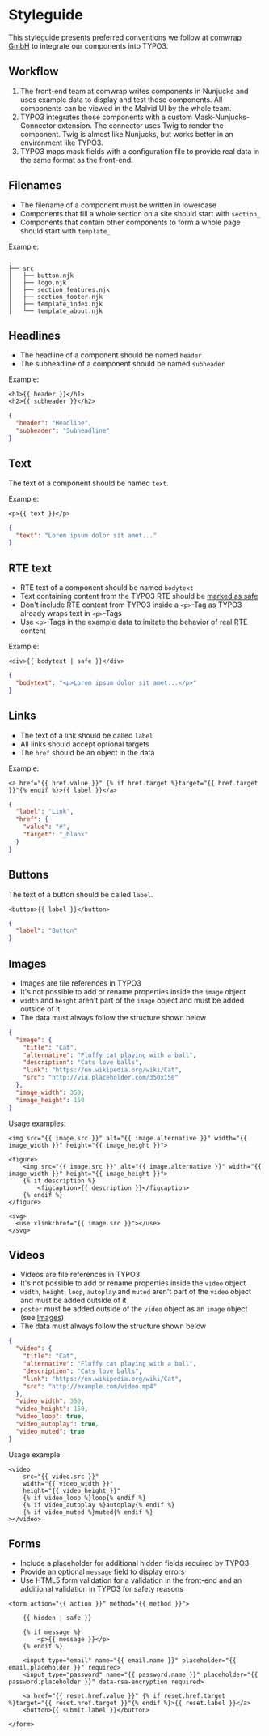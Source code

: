 # Styleguide

This styleguide presents preferred conventions we follow at [comwrap GmbH](https://comwrap.com) to integrate our components into TYPO3.

## Workflow

1. The front-end team at comwrap writes components in Nunjucks and uses example data to display and test those components. All components can be viewed in the Malvid UI by the whole team.
2. TYPO3 integrates those components with a custom Mask-Nunjucks-Connector extension. The connector uses Twig to render the component. Twig is almost like Nunjucks, but works better in an environment like TYPO3.
3. TYPO3 maps mask fields with a configuration file to provide real data in the same format as the front-end.

## Filenames

- The filename of a component must be written in lowercase
- Components that fill a whole section on a site should start with `section_`
- Components that contain other components to form a whole page should start with `template_`

Example:

```
.
├── src
│   ├── button.njk
│   ├── logo.njk
│   ├── section_features.njk
│   ├── section_footer.njk
│   ├── template_index.njk
│   └── template_about.njk
```

## Headlines

- The headline of a component should be named `header`
- The subheadline of a component should be named `subheader`

Example:

```njk
<h1>{{ header }}</h1>
<h2>{{ subheader }}</h2>
```

```json
{
  "header": "Headline",
  "subheader": "Subheadline"
}
```

## Text

The text of a component should be named `text`.

Example:

```njk
<p>{{ text }}</p>
```

```json
{
  "text": "Lorem ipsum dolor sit amet..."
}
```

## RTE text

- RTE text of a component should be named `bodytext`
- Text containing content from the TYPO3 RTE should be [marked as safe](https://mozilla.github.io/nunjucks/templating.html#safe)
- Don't include RTE content from TYPO3 inside a `<p>`-Tag as TYPO3 already wraps text in `<p>`-Tags
- Use `<p>`-Tags in the example data to imitate the behavior of real RTE content

Example:

```njk
<div>{{ bodytext | safe }}</div>
```

```json
{
  "bodytext": "<p>Lorem ipsum dolor sit amet...</p>"
}
```

## Links

- The text of a link should be called `label`
- All links should accept optional targets
- The `href` should be an object in the data

Example:

```njk
<a href="{{ href.value }}" {% if href.target %}target="{{ href.target }}"{% endif %}>{{ label }}</a>
```

```json
{
  "label": "Link",
  "href": {
    "value": "#",
    "target": "_blank"
  }
}
```

## Buttons

The text of a button should be called `label`.

```njk
<button>{{ label }}</button>
```

```json
{
  "label": "Button"
}
```

## Images

- Images are file references in TYPO3
- It's not possible to add or rename properties inside the `image` object
- `width` and `height` aren't part of the `image` object and must be added outside of it
- The data must always follow the structure shown below

```json
{
  "image": {
    "title": "Cat",
    "alternative": "Fluffy cat playing with a ball",
    "description": "Cats love balls",
    "link": "https://en.wikipedia.org/wiki/Cat",
    "src": "http://via.placeholder.com/350x150"
  },
  "image_width": 350,
  "image_height": 150
}
```

Usage examples:

```njk
<img src="{{ image.src }}" alt="{{ image.alternative }}" width="{{ image_width }}" height="{{ image_height }}">
```

```njk
<figure>
	<img src="{{ image.src }}" alt="{{ image.alternative }}" width="{{ image_width }}" height="{{ image_height }}">
	{% if description %}
		<figcaption>{{ description }}</figcaption>
	{% endif %}
</figure>
```

```njk
<svg>
  <use xlink:href="{{ image.src }}"></use>
</svg>
```

## Videos

- Videos are file references in TYPO3
- It's not possible to add or rename properties inside the `video` object
- `width`, `height`, `loop`, `autoplay` and `muted` aren't part of the `video` object and must be added outside of it
- `poster` must be added outside of the `video` object as an `image` object (see [Images](#images))
- The data must always follow the structure shown below


```json
{
  "video": {
    "title": "Cat",
    "alternative": "Fluffy cat playing with a ball",
    "description": "Cats love balls",
    "link": "https://en.wikipedia.org/wiki/Cat",
    "src": "http://example.com/video.mp4"
  },
  "video_width": 350,
  "video_height": 150,
  "video_loop": true,
  "video_autoplay": true,
  "video_muted": true
}
```

Usage example:

```njk
<video
	src="{{ video.src }}"
	width="{{ video_width }}"
	height="{{ video_height }}"
	{% if video_loop %}loop{% endif %}
	{% if video_autoplay %}autoplay{% endif %}
	{% if video_muted %}muted{% endif %}
></video>
```

## Forms

- Include a placeholder for additional hidden fields required by TYPO3
- Provide an optional `message` field to display errors
- Use HTML5 form validation for a validation in the front-end and an additional validation in TYPO3 for safety reasons

```njk
<form action="{{ action }}" method="{{ method }}">

	{{ hidden | safe }}

	{% if message %}
		<p>{{ message }}</p>
	{% endif %}

	<input type="email" name="{{ email.name }}" placeholder="{{ email.placeholder }}" required>
	<input type="password" name="{{ password.name }}" placeholder="{{ password.placeholder }}" data-rsa-encryption required>

	<a href="{{ reset.href.value }}" {% if reset.href.target %}target="{{ reset.href.target }}"{% endif %}>{{ reset.label }}</a>
	<button>{{ submit.label }}</button>

</form>
```
